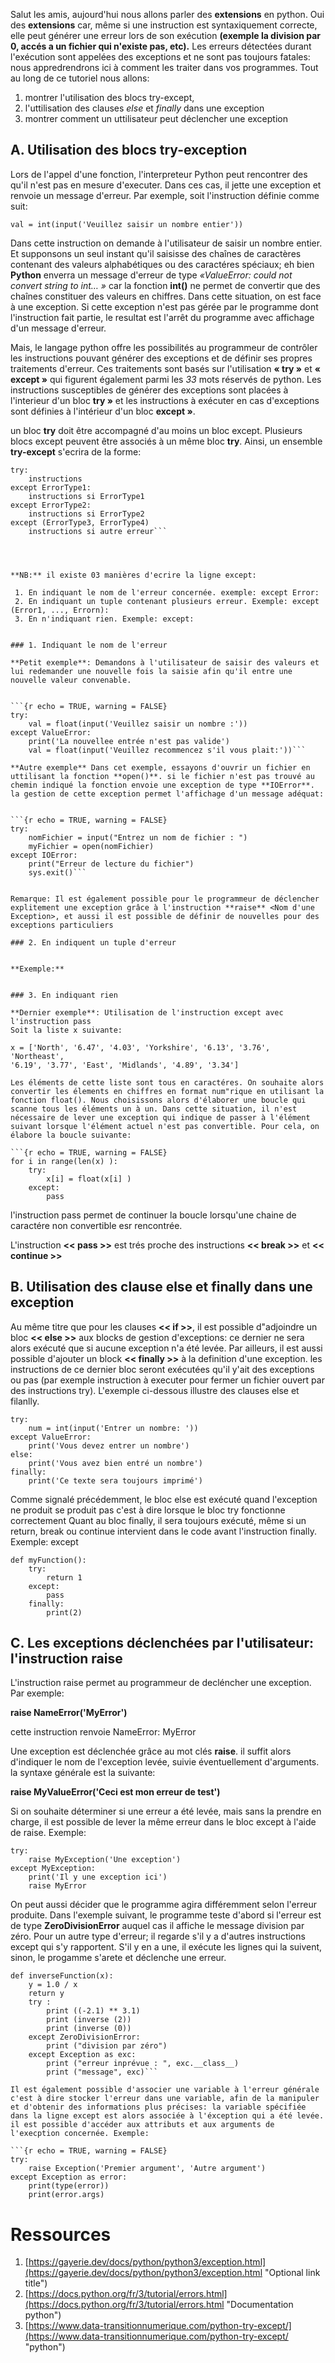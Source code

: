 
Salut les amis, aujourd'hui nous allons parler des **extensions** en python. Oui des **extensions** car, même si une instruction est syntaxiquement correcte, elle peut générer une erreur lors de son exécution **(exemple la division par 0, accés a un fichier qui n'existe pas, etc).** Les erreurs détectées durant l'exécution sont appelées des exceptions et ne sont pas toujours fatales: nous appredrendrons ici à comment les traiter dans vos programmes. Tout au long de ce tutoriel nous allons:

 1. montrer l'utilisation des blocs try-except, 
 2. l'uttilisation des clauses *else* et *finally* dans une exception
 3. montrer comment un uttilisateur peut déclencher une exception

  

## A. Utilisation des blocs try-exception

Lors de l'appel d'une fonction, l'interpreteur Python peut rencontrer des qu'il n'est pas en mesure d'executer. Dans ces cas, il jette une exception et renvoie un message d'erreur. Par exemple, soit l'instruction définie comme suit:

 `val = int(input('Veuillez saisir un nombre entier'))`

Dans cette instruction on demande à l'utilisateur de saisir un nombre entier. Et supponsons un seul instant qu'il saisisse des chaînes de caractères contenant des valeurs alphabétiques ou des caractéres spéciaux; eh bien **Python** enverra un message d'erreur de type *«ValueError: could not
convert string to int… »* car la fonction **int()** ne permet de convertir que des chaînes constituer des valeurs en chiffres. Dans cette situation, on est face à une exception. Si cette exception n'est pas gérée par le programme dont l'instruction fait partie, le resultat est l'arrêt du programme avec affichage d'un message d'erreur. 

Mais, le langage python offre les possibilités au programmeur de contrôler les instructions pouvant générer des exceptions et de définir ses propres traitements d'erreur. Ces traitements sont basés sur l'utilisation **« try »** et **« except »**  qui figurent également parmi les *33* mots réservés de python. Les instructions susceptibles de générer des exceptions sont placées à l'interieur d'un bloc **try »** et les instructions à exécuter en cas d'exceptions sont définies à l'intérieur d'un bloc **except »**. 

un bloc **try** doit être accompagné d'au moins un bloc except. Plusieurs blocs except peuvent être associés à un même bloc **try**. Ainsi, un ensemble **try-except** s'ecrira de la forme:

```{r echo = TRUE, warning = FALSE}
try:
    instructions
except ErrorType1:
    instructions si ErrorType1
except ErrorType2:
    instructions si ErrorType2
except (ErrorType3, ErrorType4)
    instructions si autre erreur```




**NB:** il existe 03 manières d'ecrire la ligne except:

 1. En indiquant le nom de l'erreur concernée. exemple: except Error:
 2. En indiquant un tuple contenant plusieurs erreur. Exemple: except (Error1, ..., Errorn):
 3. En n'indiquant rien. Exemple: except:
 

### 1. Indiquant le nom de l'erreur

**Petit exemple**: Demandons à l'utilisateur de saisir des valeurs et lui redemander une nouvelle fois la saisie afin qu'il entre une nouvelle valeur convenable.


```{r echo = TRUE, warning = FALSE}
try:
    val = float(input('Veuillez saisir un nombre :'))
except ValueError:
    print('La nouvellee entrée n'est pas valide')
    val = float(input('Veuillez recommencez s'il vous plait:'))```
 
**Autre exemple** Dans cet exemple, essayons d'ouvrir un fichier en uttilisant la fonction **open()**. si le fichier n'est pas trouvé au chemin indiqué la fonction envoie une exception de type **IOError**. la gestion de cette exception permet l'affichage d'un message adéquat:


```{r echo = TRUE, warning = FALSE}
try:
    nomFichier = input("Entrez un nom de fichier : ")
    myFichier = open(nomFichier)
except IOError:
    print("Erreur de lecture du fichier")
    sys.exit()```


Remarque: Il est également possible pour le programmeur de déclencher explitement une exception grâce à l'instruction **raise** <Nom d'une Exception>, et aussi il est possible de définir de nouvelles pour des exceptions particuliers

### 2. En indiquent un tuple d'erreur


**Exemple:**


### 3. En indiquant rien

**Dernier exemple**: Utilisation de l'instruction except avec l'instruction pass
Soit la liste x suivante:

x = ['North', '6.47', '4.03', 'Yorkshire', '6.13', '3.76', 'Northeast',
'6.19', '3.77', 'East', 'Midlands', '4.89', '3.34']

Les éléments de cette liste sont tous en caractéres. On souhaite alors convertir les élements en chiffres en format num"rique en utilisant la fonction float(). Nous choisissons alors d'élaborer une boucle qui scanne tous les éléments un à un. Dans cette situation, il n'est nécessaire de lever une exception qui indique de passer à l'élément suivant lorsque l'élément actuel n'est pas convertible. Pour cela, on élabore la boucle suivante:

```{r echo = TRUE, warning = FALSE}
for i in range(len(x) ):
    try:
        x[i] = float(x[i] )
    except:
        pass
```

l'instruction pass permet de continuer la boucle lorsqu'une chaine de caractére non convertible esr rencontrée.

L'instruction **<< pass >>** est trés proche des instructions **<< break >>** et **<< continue >>**


## B. Utilisation des clause else et finally dans une exception

 Au même titre que pour les clauses **<< if >>**, il est possible d"adjoindre un bloc **<< else >>** aux blocks de gestion d'exceptions: ce dernier ne sera alors exécuté que si aucune exception n'a été levée. Par ailleurs, il est aussi possible d'ajouter un block **<< finally >>** à la definition d'une exception. les instructions de ce dernier bloc seront exécutées qu'il y'ait des exceptions ou pas (par exemple instruction à executer pour fermer un fichier ouvert par des instructions try). L'exemple ci-dessous illustre des clauses else et filanlly.



```{r echo = TRUE, warning = FALSE}
try:
    num = int(input('Entrer un nombre: '))
except ValueError:
    print('Vous devez entrer un nombre')
else:
    print('Vous avez bien entré un nombre')
finally:
    print('Ce texte sera toujours imprimé')
```

Comme signalé précédemment, le bloc else est exécuté quand l'exception ne produit se produit pas c'est à dire lorsque le bloc try fonctionne correctement Quant au bloc finally, il sera toujours exécuté, même si un return, break ou continue intervient dans le code avant l'instruction finally. Exemple: except

```{r echo = TRUE, warning = FALSE}
def myFunction():
    try:
        return 1
    except:
        pass
    finally:
        print(2)
```

## C. Les exceptions déclenchées par l'utilisateur: l'instruction raise

L'instruction raise permet au programmeur de decléncher une exception. Par exemple:

**raise NameError('MyError')**

cette instruction renvoie NameError: MyError

Une exception est déclenchée grâce au mot clés **raise**. il suffit alors d'indiquer le nom de l'exception levée, suivie éventuellement d'arguments. la syntaxe générale est la suivante:

**raise MyValueError('Ceci est mon erreur de test')**

Si on souhaite déterminer si une erreur a été levée, mais sans la prendre en charge, il est possible de lever la même erreur dans le bloc except à l'aide de raise. Exemple:


```{r echo = TRUE, warning = FALSE}
try:
    raise MyException('Une exception')
except MyException:
    print('Il y une exception ici')
    raise MyError
```

On peut aussi décider que le programme agira différemment selon l'erreur produite. Dans l'exemple suivant, le programme teste d'abord si l'erreur est de type **ZeroDivisionError** auquel cas il affiche le message division par zéro. Pour un autre type d'erreur; il regarde s'il y a d'autres instructions except qui s'y rapportent. S'il y en a une, il exécute les lignes qui la suivent, sinon, le progamme s'arete et déclenche une erreur.


```{r echo = TRUE, warning = FALSE}
def inverseFunction(x):
    y = 1.0 / x
    return y
    try :
        print ((-2.1) ** 3.1)
        print (inverse (2))
        print (inverse (0))
    except ZeroDivisionError:
        print ("division par zéro")
    except Exception as exc:
        print ("erreur inprévue : ", exc.__class__)
        print ("message", exc)```

Il est également possible d'associer une variable à l'erreur générale c'est à dire stocker l'erreur dans une variable, afin de la manipuler et d'obtenir des informations plus précises: la variable spécifiée dans la ligne except est alors associée à l'éxception qui a été levée. il est possible d'accéder aux attributs et aux arguments de l'execption concernée. Exemple:

```{r echo = TRUE, warning = FALSE}
try:
    raise Exception('Premier argument', 'Autre argument')
except Exception as error:
    print(type(error))
    print(error.args)
```






# Ressources


1. [https://gayerie.dev/docs/python/python3/exception.html](https://gayerie.dev/docs/python/python3/exception.html "Optional link title")
2. [https://docs.python.org/fr/3/tutorial/errors.html](https://docs.python.org/fr/3/tutorial/errors.html "Documentation python")
3. [https://www.data-transitionnumerique.com/python-try-except/](https://www.data-transitionnumerique.com/python-try-except/ "python")
